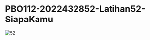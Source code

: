 # PBO112-2022432852-Latihan52-SiapaKamu
![52](https://user-images.githubusercontent.com/80507776/112746699-d985d000-8fda-11eb-911a-2c02f3ff3db2.JPG)
